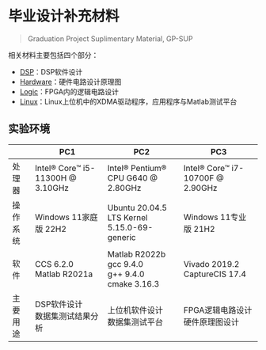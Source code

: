 # 毕业设计补充材料

> Graduation Project  Suplimentary Material, GP-SUP

相关材料主要包括四个部分：

- [DSP](DSP)：DSP软件设计
- [Hardware](Hardware)：硬件电路设计原理图
- [Logic](Logic)：FPGA内的逻辑电路设计
- [Linux](Linux)：Linux上位机中的XDMA驱动程序，应用程序与Matlab测试平台

## 实验环境

| |PC1|PC2|PC3
|--|--|--|--|
|处理器|Intel® Core™ i5-11300H @ 3.10GHz|Intel® Pentium® CPU G640 @ 2.80GHz| Intel® Core™ i7-10700F @ 2.90GHz|
|操作系统|Windows 11家庭版 22H2|Ubuntu 20.04.5 LTS Kernel <br> 5.15.0-69-generic|Windows 11专业版 21H2|
|软件|CCS 6.2.0 <br> Matlab R2021a | Matlab R2022b <br> gcc 9.4.0 <br> g++ 9.4.0 <br> cmake 3.16.3 |Vivado 2019.2 <br> CaptureCIS 17.4|
|主要用途|DSP软件设计 <br> 数据集测试结果分析|上位机软件设计 <br> 数据集测试平台|FPGA逻辑电路设计 <br> 硬件原理图设计
